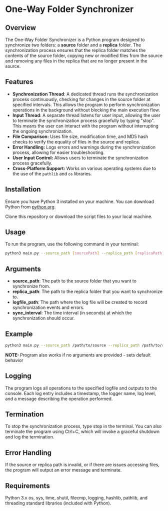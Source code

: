 # One-Way Folder Synchronizer

## Overview
The One-Way Folder Synchronizer is a Python program designed to synchronize two folders: a **source** folder and a **replica** folder. The synchronization process ensures that the replica folder matches the contents of the source folder, copying new or modified files from the source and removing any files in the replica that are no longer present in the source.

## Features
- **Synchronization Thread**: A dedicated thread runs the synchronization process continuously, checking for changes in the source folder at specified intervals. This allows the program to perform synchronization operations in the background without blocking the main execution flow.
- **Input Thread**: A separate thread listens for user input, allowing the user to terminate the synchronization process gracefully by typing "stop". This means the user can interact with the program without interrupting the ongoing synchronization.
- **File Comparison:** Uses file size, modification time, and MD5 hash checks to verify the equality of files in the source and replica.
- **Error Handling:** Logs errors and warnings during the synchronization process, allowing for easier troubleshooting.
- **User Input Control:** Allows users to terminate the synchronization process gracefully.
- **Cross-Platform Support:** Works on various operating systems due to the use of the `pathlib` and `os` libraries.

## Installation
Ensure you have Python 3 installed on your machine. You can download Python from [python.org](https://www.python.org/downloads/).

Clone this repository or download the script files to your local machine.

## Usage
To run the program, use the following command in your terminal:

```bash
python3 main.py --source_path [sourcePath] --replica_path [replicaPath] --logfile_path [log] --sync_interval [interval in seconds]
```
## Arguments
- **source_path**: The path to the source folder that you want to synchronize from.
- **replica_path**: The path to the replica folder that you want to synchronize to.
- **logfile_path**: The path where the log file will be created to record synchronization events and errors.
- **sync_interval**: The time interval (in seconds) at which the synchronization should occur.

## Example
```bash
python3 main.py --source_path /path/to/source --replica_path /path/to/replica --logfile_path /path/to/logfile.log --sync_interval 10
```
**NOTE:** Program also works if no arguments are provided - sets default behavior

## Logging
The program logs all operations to the specified logfile and outputs to the console. Each log entry includes a timestamp, the logger name, log level, and a message describing the operation performed.

## Termination
To stop the synchronization process, type stop in the terminal. You can also terminate the program using Ctrl+C, which will invoke a graceful shutdown and log the termination.

## Error Handling
If the source or replica path is invalid, or if there are issues accessing files, the program will output an error message and terminate.

## Requirements
Python 3.x
os, sys, time, shutil, filecmp, logging, hashlib, pathlib, and threading standard libraries (included with Python).

